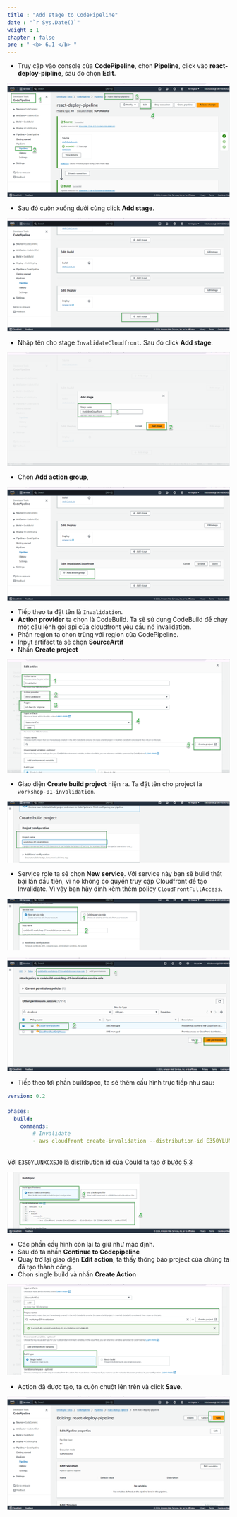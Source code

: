 ```yaml
---
title : "Add stage to CodePipeline"
date : "`r Sys.Date()`"
weight : 1
chapter : false
pre : " <b> 6.1 </b> "
---
```


- Truy cập vào console của **CodePipeline**, chọn **Pipeline**, click vào **react-deploy-pipline**, sau đó chọn **Edit**.

![IMAGE](/images/6-invalidateCacheCloudfront/6.1-addStagePipeline/001-add.png)

- Sau đó cuộn xuống dưới cùng click **Add stage**.

![IMAGE](/images/6-invalidateCacheCloudfront/6.1-addStagePipeline/002-add.png)

- Nhập tên cho stage `InvalidateCloudfront`. Sau đó click **Add stage**.

![IMAGE](/images/6-invalidateCacheCloudfront/6.1-addStagePipeline/003-add.png)

- Chọn **Add action group**,

![IMAGE](/images/6-invalidateCacheCloudfront/6.1-addStagePipeline/004-add.png)

- Tiếp theo ta đặt tên là `Invalidation`.
- **Action provider** ta chọn là CodeBuild. Ta sẽ sử dụng CodeBuild để chạy một câu lệnh gọi api của cloudfront yêu cầu nó invalidation.
- Phần region ta chọn trùng với region của CodePipeline.
- Input artifact ta sẽ chọn **SourceArtif**
- Nhấn **Create project**

![IMAGE](/images/6-invalidateCacheCloudfront/6.1-addStagePipeline/005-add.png)

- Giao diện **Create build project** hiện ra. Ta đặt tên cho project là `workshop-01-invalidation`.

![IMAGE](/images/6-invalidateCacheCloudfront/6.1-addStagePipeline/006-add.png)

- Service role ta sẽ chọn **New service**. Với service này bạn sẽ build thất bại lần đầu tiên, vì nó không có quyền truy cập Cloudfront để tạo Invalidate. Vì vậy bạn hãy đính kèm thêm policy `CloudFrontFullAccess`.

![IMAGE](/images/6-invalidateCacheCloudfront/6.1-addStagePipeline/007-add.png)

![IMAGE](/images/6-invalidateCacheCloudfront/6.1-addStagePipeline/008-add.png)

- Tiếp theo tới phần buildspec, ta sẽ thêm cấu hình trực tiếp như sau:

```yaml
version: 0.2

phases:
  build:
    commands:
        # Invalidate
        - aws cloudfront create-invalidation --distribution-id E350YLUNXCX5JQ --paths "/*"
     
```

Với `E350YLUNXCX5JQ` là distribution id của Could ta tạo ở [bước 5.3](../../5-publicWebsite&Distribution/5.3-createCloudfront/)

![IMAGE](/images/6-invalidateCacheCloudfront/6.1-addStagePipeline/009-add.png)

- Các phần cấu hình còn lại ta giữ như mặc định.
- Sau đó ta nhấn **Continue to Codepipeline**
- Quay trở lại giao diện **Edit action**, ta thấy thông báo project của chúng ta đã tạo thành công.
- Chọn single build và nhấn **Create Action**

![IMAGE](/images/6-invalidateCacheCloudfront/6.1-addStagePipeline/010-add.png)

- Action đã được tạo, ta cuộn chuột lên trên và click **Save**.

![IMAGE](/images/6-invalidateCacheCloudfront/6.1-addStagePipeline/011-add.png)


